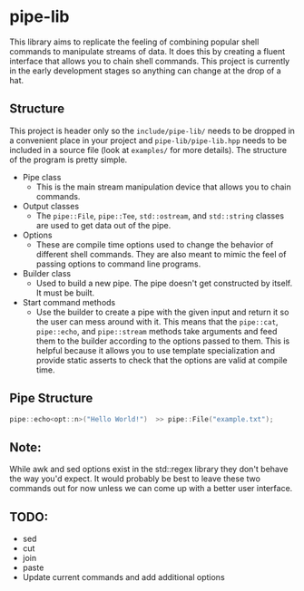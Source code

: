 #  pipe-lib

This library aims to replicate the feeling of combining popular shell commands to manipulate streams of data. It does this by creating a fluent interface that allows you to chain shell commands. This project is currently in the early development stages so anything can change at the drop of a hat.

## Structure

This project is header only so the `include/pipe-lib/` needs to be dropped in a convenient place in your project and `pipe-lib/pipe-lib.hpp` needs to be included in a source file (look at `examples/` for more details). The structure of the program is pretty simple.

- Pipe class
  - This is the main stream manipulation device that allows you to chain commands.
- Output classes
  - The `pipe::File`, `pipe::Tee`, `std::ostream`, and `std::string` classes are used to get data out of the pipe.
- Options 
  - These are compile time options used to change the behavior of different shell commands. They are also meant to mimic the feel of passing options to command line programs.
- Builder class
  - Used to build a new pipe. The pipe doesn't get constructed by itself. It must be built.
- Start command methods
  - Use the builder to create a pipe with the given input and return it so the user can mess around with it. This means that the `pipe::cat`, `pipe::echo`, and `pipe::stream` methods take arguments and feed them to the builder according to the options passed to them. This is helpful because it allows you to use template specialization and provide static asserts to check that the options are valid at compile time.

## Pipe Structure
```c++
pipe::echo<opt::n>("Hello World!")  >> pipe::File("example.txt");
```

## Note:
While awk and sed options exist in the std::regex library they don't behave the way you'd expect. It would probably be best to leave these two commands out for now unless we can come up with a better user interface.

## TODO:
- sed
- cut
- join
- paste
- Update current commands and add additional options

